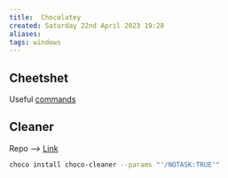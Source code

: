 ```yaml
---
title:  Chocolatey
created: Saturday 22nd April 2023 19:28
aliases:
tags: windows
---
```


## Cheetshet

Useful [commands](https://gist.github.com/yunga/99d04694e2466e017c5502d7c828d4f4)

## Cleaner

Repo --> [Link](https://github.com/bcurran3/ChocolateyPackages/tree/master/choco-cleaner)

```bash
choco install choco-cleaner --params "'/NOTASK:TRUE'"
```
